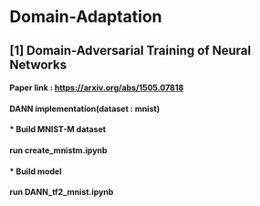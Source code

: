 # Domain-Adaptation
## [1] Domain-Adversarial Training of Neural Networks
#### Paper link : https://arxiv.org/abs/1505.07818
#### DANN implementation(dataset : mnist)
#### * Build MNIST-M dataset
#### run create_mnistm.ipynb
#### * Build model
#### run DANN_tf2_mnist.ipynb
